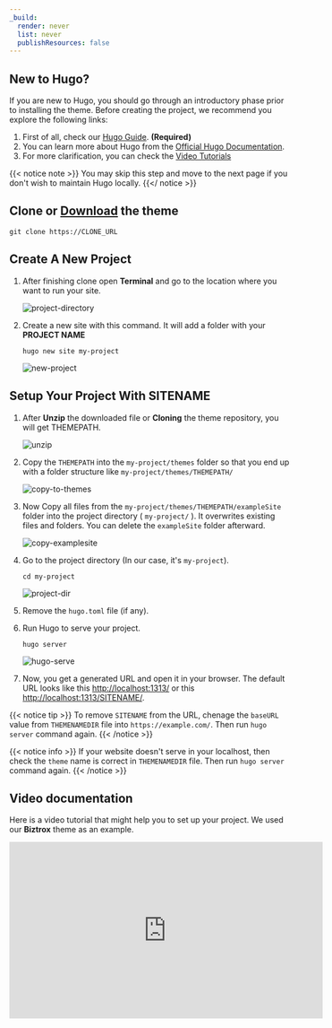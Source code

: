 ```yaml
---
_build:
  render: never
  list: never
  publishResources: false
---
```


## New to Hugo?

If you are new to Hugo, you should go through an introductory phase prior to installing the theme. Before creating the project, we recommend you explore the following links:

1. First of all, check our [Hugo Guide](/guide/). **(Required)**
2. You can learn more about Hugo from the [Official Hugo Documentation](https://gohugo.io/getting-started/installing/).
3. For more clarification, you can check the [Video Tutorials](https://www.youtube.com/watch?v=qtIqKaDlqXo&list=PLLAZ4kZ9dFpOnyRlyS-liKL5ReHDcj4G3)

{{< notice note >}}
You may skip this step and move to the next page if you don't wish to maintain Hugo locally.
{{</ notice >}}

## Clone or [Download](https://DOWNLOAD_URL) the theme

```shell
git clone https://CLONE_URL
```

## Create A New Project

1. After finishing clone open **Terminal** and go to the location where you want to run your site.

    ![project-directory](/images/theme-installation/project-path.png)

2. Create a new site with this command. It will add a folder with your **PROJECT NAME**

    ```shell
    hugo new site my-project
    ```

    ![new-project](/images/theme-installation/new-project.png)

## Setup Your Project With SITENAME

1. After **Unzip** the downloaded file or **Cloning** the theme repository, you will get THEMEPATH.

    ![unzip](../images/unzip.png)

2. Copy the `THEMEPATH` into the `my-project/themes` folder so that you end up with a folder structure like `my-project/themes/THEMEPATH/`

    ![copy-to-themes](../images/copy-theme.png)

3. Now Copy all files from the `my-project/themes/THEMEPATH/exampleSite` folder into the project directory ( `my-project/` ). It overwrites existing files and folders. You can delete the `exampleSite` folder afterward.

    ![copy-examplesite](../images/copy-examplesite.png)

4. Go to the project directory (In our case, it's `my-project`).

    ```shell
    cd my-project
    ```

    ![project-dir](/images/theme-installation/project-dir.png)

5. Remove the `hugo.toml` file (if any).

6. Run Hugo to serve your project.

    ```shell
    hugo server
    ```

    ![hugo-serve](/images/theme-installation/hugo-serve.png)

7. Now, you get a generated URL and open it in your browser. The default URL looks like this [http://localhost:1313/](http://localhost:1313/) or this  [http://localhost:1313/SITENAME/](http://localhost:1313/SITENAME/).

{{< notice tip >}}
To remove `SITENAME` from the URL, chenage the `baseURL` value from `THEMENAMEDIR` file into `https://example.com/`. Then run `hugo server` command again.
{{< /notice >}}

{{< notice info >}}
If your website doesn't serve in your localhost, then check the `theme` name is correct in `THEMENAMEDIR` file. Then run `hugo server` command again.
{{< /notice >}}

## Video documentation

Here is a video tutorial that might help you to set up your project. We used our **Biztrox** theme as an example.

<iframe width="560" height="315" src="https://www.youtube.com/embed/jrkvirglgaQ" title="YouTube video player" frameborder="0" allow="accelerometer; autoplay; clipboard-write; encrypted-media; gyroscope; picture-in-picture" allowfullscreen></iframe>
